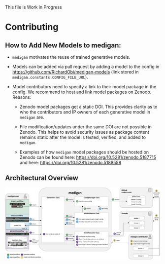 This file is Work in Progress
# Contributing

## How to Add New Models to medigan:

- `medigan` motivates the reuse of trained generative models.

- Models can be added via pull request by adding a model to the config in https://github.com/RichardObi/medigan-models (link stored in `medigan.constants.CONFIG_FILE_URL`).

- Model contributors need to specify a link to their model package in the config. We recommend to host and link model packages on Zenodo. Reasons:

    - Zenodo model packages get a static DOI. This provides clarity as to who the contributors and IP owners of each generative model in `medigan` are.

    - File modification/updates under the same DOI are not possible in Zenodo. This helps to avoid security issues as package content remains static after the model is tested, verified, and added to `medigan`.

    - Examples of how `medigan` model packages should be hosted on Zenodo can be found here: https://doi.org/10.5281/zenodo.5187715 and here: https://doi.org/10.5281/zenodo.5188558


## Architectural Overview
![medigan architecture and worklows](docs/source/_static/medigan-workflows.png)
